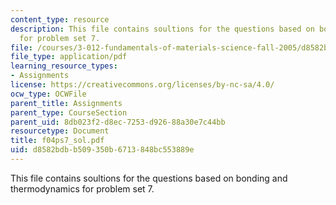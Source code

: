 ```yaml
---
content_type: resource
description: This file contains soultions for the questions based on bonding and thermodynamics
  for problem set 7.
file: /courses/3-012-fundamentals-of-materials-science-fall-2005/d8582bdbb509350b6713848bc553889e_f04ps7_sol.pdf
file_type: application/pdf
learning_resource_types:
- Assignments
license: https://creativecommons.org/licenses/by-nc-sa/4.0/
ocw_type: OCWFile
parent_title: Assignments
parent_type: CourseSection
parent_uid: 8db023f2-d8ec-7253-d926-88a30e7c44bb
resourcetype: Document
title: f04ps7_sol.pdf
uid: d8582bdb-b509-350b-6713-848bc553889e
---
```

This file contains soultions for the questions based on bonding and thermodynamics for problem set 7.